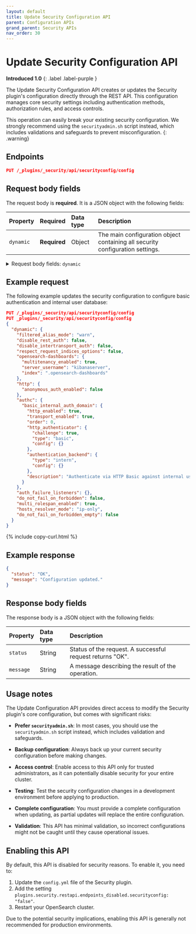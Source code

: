 ```yaml
---
layout: default
title: Update Security Configuration API
parent: Configuration APIs
grand_parent: Security APIs
nav_order: 30
---
```


# Update Security Configuration API
**Introduced 1.0**
{: .label .label-purple }

The Update Security Configuration API creates or updates the Security plugin's configuration directly through the REST API. This configuration manages core security settings including authentication methods, authorization rules, and access controls.

This operation can easily break your existing security configuration. We strongly recommend using the `securityadmin.sh` script instead, which includes validations and safeguards to prevent misconfiguration.
{: .warning}

<!-- spec_insert_start
api: security.update_configuration
component: endpoints
-->
## Endpoints
```json
PUT /_plugins/_security/api/securityconfig/config
```
<!-- spec_insert_end -->

## Request body fields

The request body is **required**. It is a JSON object with the following fields:

| Property | Required | Data type | Description |
| :--- | :--- | :--- | :--- |
| `dynamic` | **Required** | Object | The main configuration object containing all security configuration settings. |

<details markdown="block">
  <summary>
    Request body fields: <code>dynamic</code>
  </summary>
  {: .text-delta}

`dynamic` is a JSON object with the following fields:

| Property | Data type | Description |
| :--- | :--- | :--- |
| `auth_failure_listeners` | Object | Configuration for handling authentication failures, including thresholds and actions. |
| `authc` | Object | Authentication configuration domains, defining how users are authenticated. |
| `authz` | Object | Authorization configuration, defining how permissions are evaluated. |
| `disable_intertransport_auth` | Boolean | When `true`, disables authentication for internal node-to-node communication. |
| `disable_rest_auth` | Boolean | When `true`, disables authentication for REST API requests (dangerous). |
| `do_not_fail_on_forbidden` | Boolean | When `true`, returns empty results instead of forbidden error for unauthorized access. |
| `do_not_fail_on_forbidden_empty` | Boolean | Similar to `do_not_fail_on_forbidden` but with specific behavior for empty results. |
| `filtered_alias_mode` | String | Controls how document field filtering is applied on aliases. |
| `hosts_resolver_mode` | String | Determines how hostname resolution is performed for security operations. |
| `http` | Object | HTTP-specific security configurations. |
| `kibana` | Object | Legacy settings for Kibana integration (deprecated). |
| `multi_rolespan_enabled` | Boolean | When `true`, enables spanning permissions across multiple roles. |
| `on_behalf_of` | Object | Configuration for trusted users to impersonate other users (advanced). |
| `opensearch-dashboards` | Object | Configuration for OpenSearch Dashboards integration. |
| `respect_request_indices_options` | Boolean | When `true`, respects index options specified in requests. |

</details>

## Example request

The following example updates the security configuration to configure basic authentication and internal user database:

```json
PUT /_plugins/_security/api/securityconfig/config
PUT _plugins/_security/api/securityconfig/config
{
  "dynamic": {
    "filtered_alias_mode": "warn",
    "disable_rest_auth": false,
    "disable_intertransport_auth": false,
    "respect_request_indices_options": false,
    "opensearch-dashboards": {
      "multitenancy_enabled": true,
      "server_username": "kibanaserver",
      "index": ".opensearch-dashboards"
    },
    "http": {
      "anonymous_auth_enabled": false
    },
    "authc": {
      "basic_internal_auth_domain": {
        "http_enabled": true,
        "transport_enabled": true,
        "order": 0,
        "http_authenticator": {
          "challenge": true,
          "type": "basic",
          "config": {}
        },
        "authentication_backend": {
          "type": "intern",
          "config": {}
        },
        "description": "Authenticate via HTTP Basic against internal users database"
      }
    },
    "auth_failure_listeners": {},
    "do_not_fail_on_forbidden": false,
    "multi_rolespan_enabled": true,
    "hosts_resolver_mode": "ip-only",
    "do_not_fail_on_forbidden_empty": false
  }
}
```
{% include copy-curl.html %}

## Example response

```json
{
  "status": "OK",
  "message": "Configuration updated."
}
```

## Response body fields

The response body is a JSON object with the following fields:

| Property | Data type | Description |
| :--- | :--- | :--- |
| `status` | String | Status of the request. A successful request returns "OK". |
| `message` | String | A message describing the result of the operation. |

## Usage notes

The Update Configuration API provides direct access to modify the Security plugin's core configuration, but comes with significant risks:

- **Prefer `securityadmin.sh`**: In most cases, you should use the `securityadmin.sh` script instead, which includes validation and safeguards.
  
- **Backup configuration**: Always back up your current security configuration before making changes.
  
- **Access control**: Enable access to this API only for trusted administrators, as it can potentially disable security for your entire cluster.
  
- **Testing**: Test the security configuration changes in a development environment before applying to production.

- **Complete configuration**: You must provide a complete configuration when updating, as partial updates will replace the entire configuration.
  
- **Validation**: This API has minimal validation, so incorrect configurations might not be caught until they cause operational issues.

## Enabling this API

By default, this API is disabled for security reasons. To enable it, you need to:

1. Update the `config.yml` file of the Security plugin.
2. Add the setting `plugins.security.restapi.endpoints_disabled.securityconfig: "false"`.  
3. Restart your OpenSearch cluster.

Due to the potential security implications, enabling this API is generally not recommended for production environments.